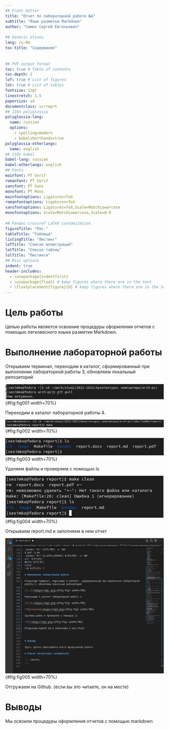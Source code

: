 ```yaml
---
## Front matter
title: "Отчет по лабораторной работе №4"
subtitle: "Язык разметки Markdown"
author: "Симко Сергей Евгеньевич"

## Generic otions
lang: ru-RU
toc-title: "Содержание"


## Pdf output format
toc: true # Table of contents
toc-depth: 2
lof: true # List of figures
lot: true # List of tables
fontsize: 12pt
linestretch: 1.5
papersize: a4
documentclass: scrreprt
## I18n polyglossia
polyglossia-lang:
  name: russian
  options:
	- spelling=modern
	- babelshorthands=true
polyglossia-otherlangs:
  name: english
## I18n babel
babel-lang: russian
babel-otherlangs: english
## Fonts
mainfont: PT Serif
romanfont: PT Serif
sansfont: PT Sans
monofont: PT Mono
mainfontoptions: Ligatures=TeX
romanfontoptions: Ligatures=TeX
sansfontoptions: Ligatures=TeX,Scale=MatchLowercase
monofontoptions: Scale=MatchLowercase,Scale=0.9

## Pandoc-crossref LaTeX customization
figureTitle: "Рис."
tableTitle: "Таблица"
listingTitle: "Листинг"
lofTitle: "Список иллюстраций"
lotTitle: "Список таблиц"
lolTitle: "Листинги"
## Misc options
indent: true
header-includes:
  - \usepackage{indentfirst}
  - \usepackage{float} # keep figures where there are in the text
  - \floatplacement{figure}{H} # keep figures where there are in the text
---
```


# Цель работы

Целью работы является освоение процедуры оформления отчетов с помощью
легковесного языка разметки Markdown.


# Выполнение лабораторной работы

Открываем терминал, переходим в каталог, сформированный при выполнении лабораторной работы 3, обновляем локальный репозиторий

![1,2](image/img1.png){#fig:fig001 width=70%}

Переходим в каталог лабораторной работы 4.

![3,4](image/img2.png){#fig:fig002 width=70%}

![Проверяем](image/img3.png){#fig:fig003 width=70%}

Удаляем файлы и проверяем с помощью ls

![5](image/img4.png){#fig:fig004 width=70%}

Открываем report.md и заполняем в нем отчет 

![6,7](image/img5.png){#fig:fig005 width=70%}

Отгружаем на Github. (если вы это читаете, он на месте)

# Выводы

Мы освоили процедуры оформления отчетов с помощью markdown


